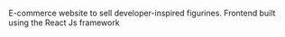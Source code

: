 E-commerce website to sell developer-inspired figurines.
Frontend built using the React Js framework
